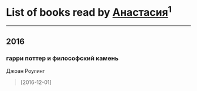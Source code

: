 # List of books read by [Анастасия](http://vk.com/id403474839)<sup>1</sup>
---

## 2016

### гарри поттер и философский камень
Джоан Роулинг
> [2016-12-01] 



